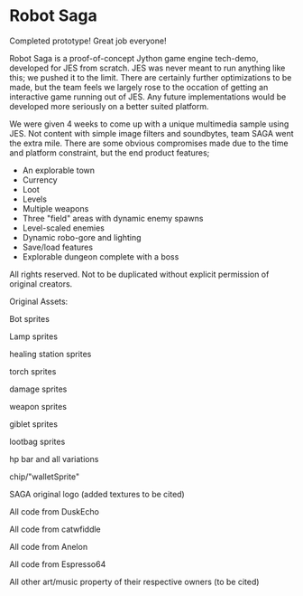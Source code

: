 # Robot Saga

Completed prototype! Great job everyone!

Robot Saga is a proof-of-concept Jython game engine tech-demo, developed for JES from scratch. JES was never meant 
to run anything like this; we pushed it to the limit. There are certainly further optimizations to be made,
but the team feels we largely rose to the occation of getting an interactive game running out of JES.  Any future implementations
would be developed more seriously on a better suited platform.

We were given 4 weeks to come up with a unique multimedia sample using JES.  Not content with simple image filters and soundbytes,
team SAGA went the extra mile. There are some obvious compromises made due to the time and platform constraint, but the end product features;
- An explorable town
- Currency
- Loot
- Levels
- Multiple weapons
- Three "field" areas with dynamic enemy spawns
- Level-scaled enemies
- Dynamic robo-gore and lighting
- Save/load features
- Explorable dungeon complete with a boss




All rights reserved.  Not to be duplicated without explicit permission of original creators.

Original Assets:

Bot sprites

Lamp sprites

healing station sprites

torch sprites

damage sprites

weapon sprites

giblet sprites

lootbag sprites

hp bar and all variations

chip/"walletSprite"

SAGA original logo (added textures to be cited)

All code from DuskEcho

All code from catwfiddle

All code from Anelon

All code from Espresso64

All other art/music property of their respective owners (to be cited)
